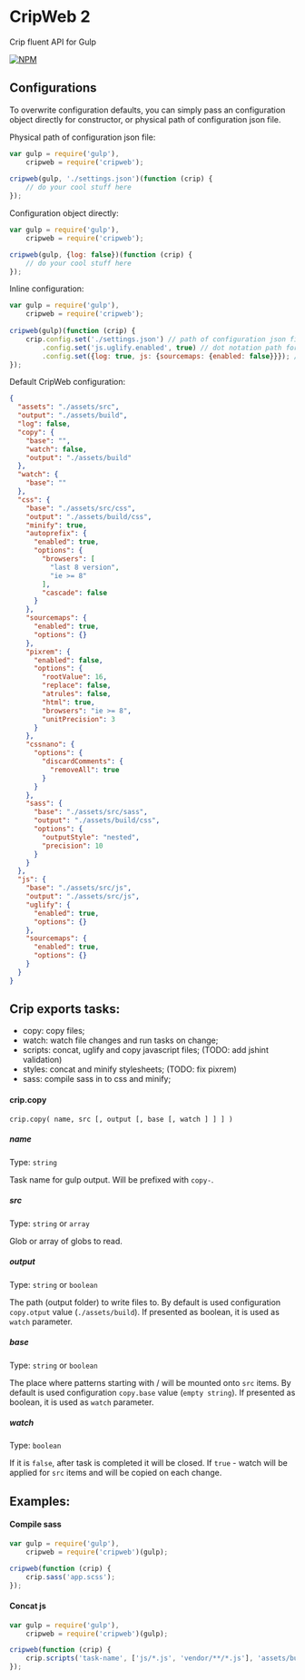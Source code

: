 # CripWeb 2
Crip fluent API for Gulp

[![NPM](https://nodei.co/npm/cripweb.png?downloads=true&downloadRank=true&stars=true)](https://nodei.co/npm/cripweb/)

## Configurations

To overwrite configuration defaults, you can simply pass an configuration object directly for constructor, or physical path of configuration json file.

Physical path of configuration json file:
```js
var gulp = require('gulp'),
    cripweb = require('cripweb');
    
cripweb(gulp, './settings.json')(function (crip) {
    // do your cool stuff here
});
```

Configuration object directly:
```js
var gulp = require('gulp'),
    cripweb = require('cripweb');

cripweb(gulp, {log: false})(function (crip) {
    // do your cool stuff here
});
```

Inline configuration:
```js
var gulp = require('gulp'),
    cripweb = require('cripweb');
    
cripweb(gulp)(function (crip) {
    crip.config.set('./settings.json') // path of configuration json file
        .config.set('js.uglify.enabled', true) // dot notation path for option
        .config.set({log: true, js: {sourcemaps: {enabled: false}}}); // directly object properties
});
```

Default CripWeb configuration:

```json
{
  "assets": "./assets/src",
  "output": "./assets/build",
  "log": false,
  "copy": {
    "base": "",
    "watch": false,
    "output": "./assets/build"
  },
  "watch": {
    "base": ""
  },
  "css": {
    "base": "./assets/src/css",
    "output": "./assets/build/css",
    "minify": true,
    "autoprefix": {
      "enabled": true,
      "options": {
        "browsers": [
          "last 8 version",
          "ie >= 8"
        ],
        "cascade": false
      }
    },
    "sourcemaps": {
      "enabled": true,
      "options": {}
    },
    "pixrem": {
      "enabled": false,
      "options": {
        "rootValue": 16,
        "replace": false,
        "atrules": false,
        "html": true,
        "browsers": "ie >= 8",
        "unitPrecision": 3
      }
    },
    "cssnano": {
      "options": {
        "discardComments": {
          "removeAll": true
        }
      }
    },
    "sass": {
      "base": "./assets/src/sass",
      "output": "./assets/build/css",
      "options": {
        "outputStyle": "nested",
        "precision": 10
      }
    }
  },
  "js": {
    "base": "./assets/src/js",
    "output": "./assets/src/js",
    "uglify": {
      "enabled": true,
      "options": {}
    },
    "sourcemaps": {
      "enabled": true,
      "options": {}
    }
  }
}
```

## Crip exports tasks:
 - copy: copy files;
 - watch: watch file changes and run tasks on change;
 - scripts: concat, uglify and copy javascript files; (TODO: add jshint validation) 
 - styles: concat and minify stylesheets; (TODO: fix pixrem)
 - sass: compile sass in to css and minify;


#### crip.copy

``crip.copy( name, src [, output [, base [, watch ] ] ] )``

##### name
Type: `string`

Task name for gulp output. Will be prefixed with `copy-`.

##### src
Type: `string` or `array`

Glob or array of globs to read.

##### output
Type: `string` or `boolean`

The path (output folder) to write files to.
By default is used configuration ``copy.otput`` value (``./assets/build``).
If presented as boolean, it is used as ``watch`` parameter.

##### base
Type: `string` or `boolean`

The place where patterns starting with / will be mounted onto `src` items.
By default is used configuration `copy.base` value (`empty string`).
If presented as boolean, it is used as `watch` parameter.

##### watch
Type: `boolean`

If it is `false`, after task is completed it will be closed. If `true` - watch will be applied for `src` items and will be copied on each change.

 
## Examples:
#### Compile sass
```js
var gulp = require('gulp'),
    cripweb = require('cripweb')(gulp);

cripweb(function (crip) {
    crip.sass('app.scss');
});
```

#### Concat js
```js
var gulp = require('gulp'),
    cripweb = require('cripweb')(gulp);

cripweb(function (crip) {
    crip.scripts('task-name', ['js/*.js', 'vendor/**/*.js'], 'assets/build/js', 'file-name', 'base-dir');
});
```

